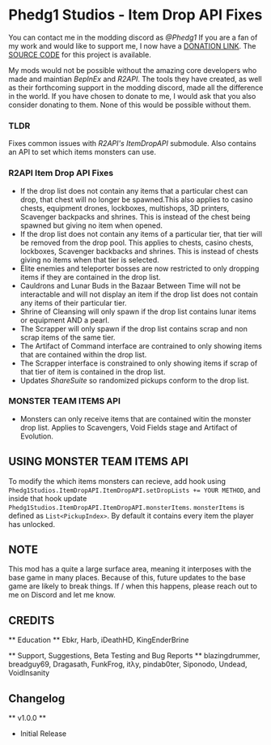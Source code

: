 # Phedg1 Studios - Item Drop API Fixes

You can contact me in the modding discord as *@Phedg1*
If you are a fan of my work and would like to support me, I now have a [DONATION LINK](http://paypal.me/Phedg1Studios).
The [SOURCE CODE](https://github.com/Phedg1Studios/ItemDropAPI) for this project is available.

My mods would not be possible without the amazing core developers who made and maintian *BepInEx* and *R2API*. The tools they have created, as well as their forthcoming support in the modding discord, made all the difference in the world. If you have chosen to donate to me, I would ask that you also consider donating to them. None of this would be possible without them.

### TLDR ###
Fixes common issues with *R2API's ItemDropAPI* submodule. Also contains an API to set which items monsters can use.

### R2API Item Drop API Fixes ###
* If the drop list does not contain any items that a particular chest can drop, that chest will no longer be spawned.This also applies to casino chests, equipment drones, lockboxes, multishops, 3D printers, Scavenger backpacks and shrines. This is instead of the chest being spawned but giving no item when opened. 
* If the drop list does not contain any items of a particular tier, that tier will be removed from the drop pool. This applies to chests, casino chests, lockboxes, Scavenger backbacks and shrines. This is instead of chests giving no items when that tier is selected.
* Elite enemies and teleporter bosses are now restricted to only dropping items if they are contained in the drop list.
* Cauldrons and Lunar Buds in the Bazaar Between Time will not be interactable and will not display an item if the drop list does not contain any items of their particular tier.
* Shrine of Cleansing will only spawn if the drop list contains lunar items or equipment AND a pearl.
* The Scrapper will only spawn if the drop list contains scrap and non scrap items of the same tier.
* The Artifact of Command interface are contrained to only showing items that are contained within the drop list.
* The Scrapper interface is constrained to only showing items if scrap of that tier of item is contained in the drop list.
* Updates *ShareSuite* so randomized pickups conform to the drop list.

### MONSTER TEAM ITEMS API ###
* Monsters can only receive items that are contained witin the monster drop list. Applies to Scavengers, Void Fields stage and Artifact of Evolution.

## USING MONSTER TEAM ITEMS API ##
To modify the which items monsters can recieve, add hook using `Phedg1Studios.ItemDropAPI.ItemDropAPI.setDropLists += YOUR METHOD`, and inside that hook update `Phedg1Studios.ItemDropAPI.ItemDropAPI.monsterItems`. `monsterItems` is defined as `List<PickupIndex>`. By default it contains every item the player has unlocked.

## NOTE ##
This mod has a quite a large surface area, meaning it interposes with the base game in many places. Because of this, future updates to the base game are likely to break things. If / when this happens, please reach out to me on Discord and let me know.

## CREDITS ##
** Education **
Ebkr, Harb, iDeathHD, KingEnderBrine

** Support, Suggestions, Beta Testing and Bug Reports **
blazingdrummer, breadguy69, Dragasath, FunkFrog, itλy, pindab0ter, Siponodo, Undead, VoidInsanity

## Changelog ##
** v1.0.0 **

* Initial Release